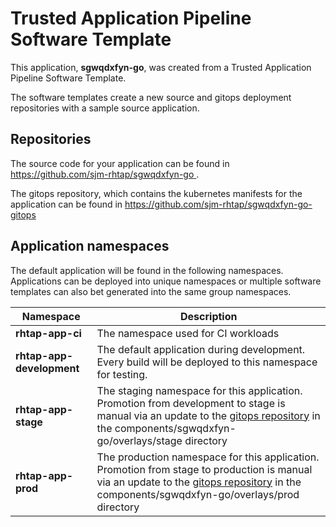 # Trusted Application Pipeline Software Template

This application, **sgwqdxfyn-go**, was created from a Trusted Application Pipeline Software Template.

The software templates create a new source and gitops deployment repositories with a sample source application. 

## Repositories

The source code for your application can be found in [https://github.com/sjm-rhtap/sgwqdxfyn-go ](https://github.com/sjm-rhtap/sgwqdxfyn-go ).
 
The gitops repository, which contains the kubernetes manifests for the application can be found in 
[https://github.com/sjm-rhtap/sgwqdxfyn-go-gitops ](https://github.com/sjm-rhtap/sgwqdxfyn-go-gitops ) 

## Application namespaces 

The default application will be found in the following namespaces. Applications can be deployed into unique namespaces or multiple software templates can also bet generated into the same group namespaces.  

|  Namespace   |  Description   |  
| -------- | -------- |
| **rhtap-app-ci** | The namespace used for CI workloads |
| **rhtap-app-development** | The default application during development. Every build will be deployed to this namespace for testing. |
| **rhtap-app-stage** | The staging namespace for this application. Promotion from development to stage is manual via an update to the [gitops repository](https://github.com/sjm-rhtap/sgwqdxfyn-go-gitops ) in the components/sgwqdxfyn-go/overlays/stage directory |
| **rhtap-app-prod** | The production namespace for this application. Promotion from stage to production is manual via an update to the [gitops repository](https://github.com/sjm-rhtap/sgwqdxfyn-go-gitops ) in the components/sgwqdxfyn-go/overlays/prod directory |